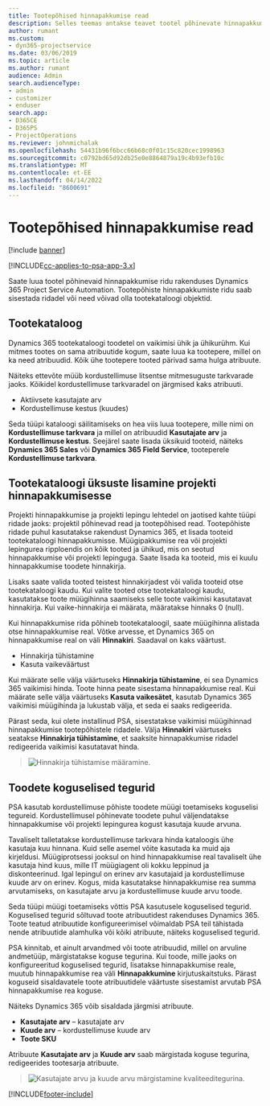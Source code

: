 ```yaml
---
title: Tootepõhised hinnapakkumise read
description: Selles teemas antakse teavet tootel põhinevate hinnapakkumiste ridade kohta.
author: rumant
ms.custom:
- dyn365-projectservice
ms.date: 03/06/2019
ms.topic: article
ms.author: rumant
audience: Admin
search.audienceType:
- admin
- customizer
- enduser
search.app:
- D365CE
- D365PS
- ProjectOperations
ms.reviewer: johnmichalak
ms.openlocfilehash: 54431b96f6bcc66b68c0f01c15c820cec1998963
ms.sourcegitcommit: c0792bd65d92db25e0e8864879a19c4b93efb10c
ms.translationtype: MT
ms.contentlocale: et-EE
ms.lasthandoff: 04/14/2022
ms.locfileid: "8600691"
---
```

# <a name="product-based-quote-lines"></a>Tootepõhised hinnapakkumise read

[!include [banner](../includes/psa-now-project-operations.md)]

[!INCLUDE[cc-applies-to-psa-app-3.x](../includes/cc-applies-to-psa-app-3x.md)]


Saate luua tootel põhinevaid hinnapakkumise ridu rakenduses Dynamics 365 Project Service Automation. Tootepõhiste hinnapakkumiste ridu saab sisestada ridadel või need võivad olla tootekataloogi objektid.

## <a name="product-catalog"></a>Tootekataloog

Dynamics 365 tootekataloogi toodetel on vaikimisi ühik ja ühikurühm. Kui mitmes tootes on sama atribuutide kogum, saate luua ka tootepere, millel on ka need atribuudid. Kõik ühe tootepere tooted pärivad sama hulga atribuute.

Näiteks ettevõte müüb kordustellimuse litsentse mitmesuguste tarkvarade jaoks. Kõikidel kordustellimuse tarkvaradel on järgmised kaks atribuuti.

- Aktiivsete kasutajate arv 
- Kordustellimuse kestus (kuudes)

Seda tüüpi kataloogi säilitamiseks on hea viis luua tootepere, mille nimi on **Kordustellimuse tarkvara** ja millel on atribuudid **Kasutajate arv** ja **Kordustellimuse kestus**. Seejärel saate lisada üksikuid tooteid, näiteks **Dynamics 365 Sales** või **Dynamics 365 Field Service**, tooteperele **Kordustellimuse tarkvara**.

## <a name="adding-product-catalog-items-to-a-project-quote"></a>Tootekataloogi üksuste lisamine projekti hinnapakkumisesse

Projekti hinnapakkumise ja projekti lepingu lehtedel on jaotised kahte tüüpi ridade jaoks: projektil põhinevad read ja tootepõhised read. Tootepõhiste ridade puhul kasutatakse rakendust Dynamics 365, et lisada tooteid tootekataloogi hinnapakkumisse. Müügipakkumise rea või projekti lepingurea ripploendis on kõik tooted ja ühikud, mis on seotud hinnapakkumise või projekti lepinguga. Saate lisada ka tooteid, mis ei kuulu hinnapakkumise toodete hinnakirja.

Lisaks saate valida tooted teistest hinnakirjadest või valida tooteid otse tootekataloogi kaudu. Kui valite tooted otse tootekataloogi kaudu, kasutatakse toote müügihinna saamiseks selle toote vaikimisi kasutatavat hinnakirja. Kui vaike-hinnakirja ei määrata, määratakse hinnaks 0 (null).

Kui hinnapakkumise rida põhineb tootekataloogil, saate müügihinna alistada otse hinnapakkumise real. Võtke arvesse, et Dynamics 365 on hinnapakkumise real on väli **Hinnakiri**. Saadaval on kaks väärtust.

- Hinnakirja tühistamine  
- Kasuta vaikeväärtust

Kui määrate selle välja väärtuseks **Hinnakirja tühistamine**, ei sea Dynamics 365 vaikimisi hinda. Toote hinna peate sisestama hinnapakkumise real. Kui määrate selle välja väärtuseks **Kasuta vaikesätet**, kasutab Dynamics 365 vaikimisi müügihinda ja lukustab välja, et seda ei saaks redigeerida.

Pärast seda, kui olete installinud PSA, sisestatakse vaikimisi müügihinnad hinnapakkumise tootepõhistele ridadele. Välja **Hinnakiri** väärtuseks seatakse **Hinnakirja tühistamine**, et saaksite hinnapakkumise ridadel redigeerida vaikimisi kasutatavat hinda.

> ![Hinnakirja tühistamise määramine.](media/basic-guide-10.png)
 
## <a name="quantity-factors-for-products"></a>Toodete koguselised tegurid

PSA kasutab kordustellimuse põhiste toodete müügi toetamiseks koguselisi tegureid. Kordustellimusel põhinevate toodete puhul väljendatakse hinnapakkumise või projekti lepingurea kogust kasutaja kuude arvuna.

Tavaliselt talletatakse kordustellimuse tarkvara hinda kataloogis ühe kasutaja kuu hinnana. Kuid selle asemel võite kasutada ka muid aja kirjeldusi. Müügiprotsessi jooksul on hind hinnapakkumise real tavaliselt ühe kasutaja hind kuus, mille IT müügiagent oli kokku leppinud ja diskonteerinud. Igal lepingul on erinev arv kasutajaid ja kordustellimuse kuude arv on erinev. Kogus, mida kasutatakse hinnapakkumise rea summa arvutamiseks, on kasutajate arvu ja kordustellimuse kuude arvu toode.

Seda tüüpi müügi toetamiseks võttis PSA kasutusele koguselised tegurid. Koguselised tegurid sõltuvad toote atribuutidest rakenduses Dynamics 365. Toote teatud atribuutide konfigureerimisel võimaldab PSA teil tähistada nende atribuutide alamhulka või kõiki atribuute, näiteks koguselised tegurid.

PSA kinnitab, et ainult arvandmed või toote atribuudid, millel on arvuline andmetüüp, märgistatakse koguse tegurina. Kui toode, mille jaoks on konfigureeritud koguselised tegurid, lisatakse hinnapakkumise reale, muutub  hinnapakkumise rea väli **Hinnapakkumine** kirjutuskaitstuks. Pärast koguseid sisaldavatele toote atribuutidele väärtuste sisestamist arvutab PSA hinnapakkumise rea koguse.

Näiteks Dynamics 365 võib sisaldada järgmisi atribuute. 

- **Kasutajate arv** – kasutajate arv 
- **Kuude arv** – kordustellimuse kuude arv
- **Toote SKU** 

Atribuute **Kasutajate arv** ja **Kuude arv** saab märgistada koguse tegurina, redigeerides tootesarja atribuute. 

> ![Kasutajate arvu ja kuude arvu märgistamine kvaliteeditegurina.](media/basic-guide-11.png)
 


[!INCLUDE[footer-include](../includes/footer-banner.md)]

